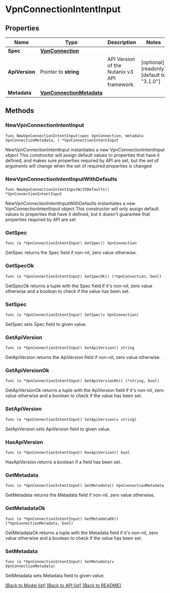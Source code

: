 # VpnConnectionIntentInput

## Properties

Name | Type | Description | Notes
------------ | ------------- | ------------- | -------------
**Spec** | [**VpnConnection**](VpnConnection.md) |  | 
**ApiVersion** | Pointer to **string** | API Version of the Nutanix v3 API framework. | [optional] [readonly] [default to "3.1.0"]
**Metadata** | [**VpnConnectionMetadata**](VpnConnectionMetadata.md) |  | 

## Methods

### NewVpnConnectionIntentInput

`func NewVpnConnectionIntentInput(spec VpnConnection, metadata VpnConnectionMetadata, ) *VpnConnectionIntentInput`

NewVpnConnectionIntentInput instantiates a new VpnConnectionIntentInput object
This constructor will assign default values to properties that have it defined,
and makes sure properties required by API are set, but the set of arguments
will change when the set of required properties is changed

### NewVpnConnectionIntentInputWithDefaults

`func NewVpnConnectionIntentInputWithDefaults() *VpnConnectionIntentInput`

NewVpnConnectionIntentInputWithDefaults instantiates a new VpnConnectionIntentInput object
This constructor will only assign default values to properties that have it defined,
but it doesn't guarantee that properties required by API are set

### GetSpec

`func (o *VpnConnectionIntentInput) GetSpec() VpnConnection`

GetSpec returns the Spec field if non-nil, zero value otherwise.

### GetSpecOk

`func (o *VpnConnectionIntentInput) GetSpecOk() (*VpnConnection, bool)`

GetSpecOk returns a tuple with the Spec field if it's non-nil, zero value otherwise
and a boolean to check if the value has been set.

### SetSpec

`func (o *VpnConnectionIntentInput) SetSpec(v VpnConnection)`

SetSpec sets Spec field to given value.


### GetApiVersion

`func (o *VpnConnectionIntentInput) GetApiVersion() string`

GetApiVersion returns the ApiVersion field if non-nil, zero value otherwise.

### GetApiVersionOk

`func (o *VpnConnectionIntentInput) GetApiVersionOk() (*string, bool)`

GetApiVersionOk returns a tuple with the ApiVersion field if it's non-nil, zero value otherwise
and a boolean to check if the value has been set.

### SetApiVersion

`func (o *VpnConnectionIntentInput) SetApiVersion(v string)`

SetApiVersion sets ApiVersion field to given value.

### HasApiVersion

`func (o *VpnConnectionIntentInput) HasApiVersion() bool`

HasApiVersion returns a boolean if a field has been set.

### GetMetadata

`func (o *VpnConnectionIntentInput) GetMetadata() VpnConnectionMetadata`

GetMetadata returns the Metadata field if non-nil, zero value otherwise.

### GetMetadataOk

`func (o *VpnConnectionIntentInput) GetMetadataOk() (*VpnConnectionMetadata, bool)`

GetMetadataOk returns a tuple with the Metadata field if it's non-nil, zero value otherwise
and a boolean to check if the value has been set.

### SetMetadata

`func (o *VpnConnectionIntentInput) SetMetadata(v VpnConnectionMetadata)`

SetMetadata sets Metadata field to given value.



[[Back to Model list]](../README.md#documentation-for-models) [[Back to API list]](../README.md#documentation-for-api-endpoints) [[Back to README]](../README.md)


